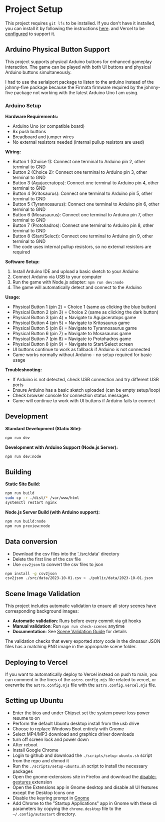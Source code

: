 # Project Setup

This project requires `git lfs` to be installed. If you don't have it installed, you can install it by following the instructions [here](https://git-lfs.github.com/). and Vercel to be [configured](https://vercel.com/docs/projects/overview#git-large-file-storage-lfs) to support it.

## Arduino Physical Button Support

This project supports physical Arduino buttons for enhanced gameplay interaction. The game can be played with both UI buttons and physical Arduino buttons simultaneously.

I had to use the serialport package to listen to the arduino instead of the johnny-five package because the Firmata firmware required by the johnny-five package not working with the latest Arduino Uno I am using.

### Arduino Setup

**Hardware Requirements:**

- Arduino Uno (or compatible board)
- 8x push buttons
- Breadboard and jumper wires
- No external resistors needed (internal pullup resistors are used)

**Wiring:**

- Button 1 (Choice 1): Connect one terminal to Arduino pin 2, other terminal to GND
- Button 2 (Choice 2): Connect one terminal to Arduino pin 3, other terminal to GND
- Button 3 (Agujaceratops): Connect one terminal to Arduino pin 4, other terminal to GND
- Button 4 (Kritosaurus): Connect one terminal to Arduino pin 5, other terminal to GND
- Button 5 (Tyrannosaurus): Connect one terminal to Arduino pin 6, other terminal to GND
- Button 6 (Mosasaurus): Connect one terminal to Arduino pin 7, other terminal to GND
- Button 7 (Protohadros): Connect one terminal to Arduino pin 8, other terminal to GND
- Button 8 (Start/Select): Connect one terminal to Arduino pin 9, other terminal to GND
- The code uses internal pullup resistors, so no external resistors are required

**Software Setup:**

1. Install Arduino IDE and upload a basic sketch to your Arduino
2. Connect Arduino via USB to your computer
3. Run the game with Node.js adapter: `npm run dev:node`
4. The game will automatically detect and connect to the Arduino

**Usage:**

- Physical Button 1 (pin 2) = Choice 1 (same as clicking the blue button)
- Physical Button 2 (pin 3) = Choice 2 (same as clicking the dark button)
- Physical Button 3 (pin 4) = Navigate to Agujaceratops game
- Physical Button 4 (pin 5) = Navigate to Kritosaurus game
- Physical Button 5 (pin 6) = Navigate to Tyrannosaurus game
- Physical Button 6 (pin 7) = Navigate to Mosasaurus game
- Physical Button 7 (pin 8) = Navigate to Protohadros game
- Physical Button 8 (pin 9) = Navigate to Start/Select screen
- UI buttons continue to work as fallback if Arduino is not connected
- Game works normally without Arduino - no setup required for basic usage

**Troubleshooting:**

- If Arduino is not detected, check USB connection and try different USB ports
- Ensure Arduino has a basic sketch uploaded (can be empty setup/loop)
- Check browser console for connection status messages
- Game will continue to work with UI buttons if Arduino fails to connect

## Development

**Standard Development (Static Site):**

```bash
npm run dev
```

**Development with Arduino Support (Node.js Server):**

```bash
npm run dev:node
```

## Building

**Static Site Build:**

```bash
npm run build
sudo cp -r ./dist/* /var/www/html
systemctl restart nginx
```

**Node.js Server Build (with Arduino support):**

```bash
npm run build:node
npm run preview:node
```

## Data conversion

- Download the csv files into the './src/data' directory
- Delete the first line of the csv file
- Use `csv2json` to convert the csv files to json

```bash
npm install -g csv2json
csv2json ./src/data/2023-10-01.csv > ./public/data/2023-10-01.json
```

## Scene Image Validation

This project includes automatic validation to ensure all story scenes have corresponding background images:

- **Automatic validation**: Runs before every commit via git hooks
- **Manual validation**: Run `npm run check-scenes` anytime
- **Documentation**: See [Scene Validation Guide](./docs/scene-validation.md) for details

The validation checks that every exported story code in the dinosaur JSON files has a matching PNG image in the appropriate scene folder.

## Deploying to Vercel

If you want to automatically deploy to Vercel instead on push to main, you can comment in the lines of the `astro.config.mjs` file related to vercel, or overwrite the `astro.config.mjs` file with the `astro.config.vercel.mjs` file.

## Setting up Ubuntu

- Enter the bios and under Chipset set the system power loss power resume to on
- Perform the default Ubuntu desktop install from the usb drive
- Choose to replace Windows Boot entirely with Gnome
- Select MP4/MP3 download and graphics driver downloads
- turn off screen lock and power down
- After reboot
- Install Google Chrome
- Login to github and download the `./scripts/setup-ubuntu.sh` script from the repo and chmod it
- Run the `./scripts/setup-ubuntu.sh` script to install the necessary packages
- Open the gnome-extensions site in Firefox and download the [disable-gestures ](https://extensions.gnome.org/extension/4049/disable-gestures-2021/) extension
- Open the Extensions app in Gnome desktop and disable all UI features except the Desktop Icons one
- Disable the keyring prompt in [Gnome](https://askubuntu.com/questions/867/how-can-i-stop-being-prompted-to-unlock-the-default-keyring-on-boot)
- Add Chrome to the "Startup Applications" app in Gnome with these cli parameters by copying the `chrome.desktop` file to the `~/.config/autostart` directory.

